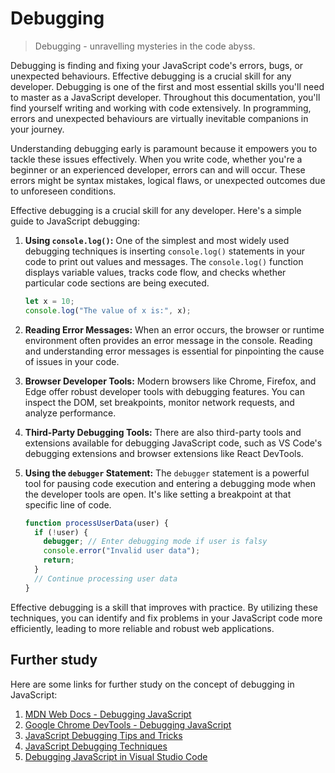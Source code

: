 # Debugging

> Debugging - unravelling mysteries in the code abyss.

Debugging is finding and fixing your JavaScript code's errors, bugs, or unexpected behaviours. Effective debugging is a crucial skill for any developer. Debugging is one of the first and most essential skills you'll need to master as a JavaScript developer. Throughout this documentation, you'll find yourself writing and working with code extensively. In programming, errors and unexpected behaviours are virtually inevitable companions in your journey.

Understanding debugging early is paramount because it empowers you to tackle these issues effectively. When you write code, whether you're a beginner or an experienced developer, errors can and will occur. These errors might be syntax mistakes, logical flaws, or unexpected outcomes due to unforeseen conditions.

Effective debugging is a crucial skill for any developer. Here's a simple guide to JavaScript debugging:

1. **Using `console.log()`:** One of the simplest and most widely used debugging techniques is inserting `console.log()` statements in your code to print out values and messages. The `console.log()` function displays variable values, tracks code flow, and checks whether particular code sections are being executed.

   ```javascript
   let x = 10;
   console.log("The value of x is:", x);
   ```

2. **Reading Error Messages:** When an error occurs, the browser or runtime environment often provides an error message in the console. Reading and understanding error messages is essential for pinpointing the cause of issues in your code.

3. **Browser Developer Tools:** Modern browsers like Chrome, Firefox, and Edge offer robust developer tools with debugging features. You can inspect the DOM, set breakpoints, monitor network requests, and analyze performance.

4. **Third-Party Debugging Tools:** There are also third-party tools and extensions available for debugging JavaScript code, such as VS Code's debugging extensions and browser extensions like React DevTools.

5. **Using the `debugger` Statement:** The `debugger` statement is a powerful tool for pausing code execution and entering a debugging mode when the developer tools are open. It's like setting a breakpoint at that specific line of code.

   ```javascript
   function processUserData(user) {
     if (!user) {
       debugger; // Enter debugging mode if user is falsy
       console.error("Invalid user data");
       return;
     }
     // Continue processing user data
   }
   ```

Effective debugging is a skill that improves with practice. By utilizing these techniques, you can identify and fix problems in your JavaScript code more efficiently, leading to more reliable and robust web applications.

## Further study

Here are some links for further study on the concept of debugging in JavaScript:

1. [MDN Web Docs - Debugging JavaScript](https://developer.mozilla.org/en-US/docs/Web/JavaScript/Reference/Statements/debugger)
2. [Google Chrome DevTools - Debugging JavaScript](https://developers.google.com/web/tools/chrome-devtools/javascript)
3. [JavaScript Debugging Tips and Tricks](https://raygun.com/javascript-debugging-tips)
4. [JavaScript Debugging Techniques](https://www.sitepoint.com/javascript-debugging-techniques/)
5. [Debugging JavaScript in Visual Studio Code](https://code.visualstudio.com/docs/nodejs/debugging)
